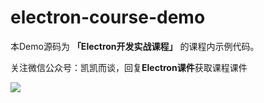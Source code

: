 # electron-course-demo
本Demo源码为 **「Electron开发实战课程」** 的课程内示例代码。

关注微信公众号：凯凯而谈，回复**Electron课件**获取课程课件

![](http://qiniu.gafata.com/2019-03-17-web-bear.jpg?imageView2/2/w/200)